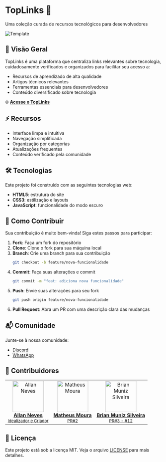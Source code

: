 # TopLinks 🔗

Uma coleção curada de recursos tecnológicos para desenvolvedores

![Template](https://i.imgur.com/okGojVh.png)

## 📌 Visão Geral

TopLinks é uma plataforma que centraliza links relevantes sobre tecnologia, cuidadosamente verificados e organizados para facilitar seu acesso a:

- Recursos de aprendizado de alta qualidade
- Artigos técnicos relevantes
- Ferramentas essenciais para desenvolvedores
- Conteúdo diversificado sobre tecnologia

🌐 **[Acesse o TopLinks](https://toplinks.vercel.app/)**

## ⚡ Recursos

- Interface limpa e intuitiva
- Navegação simplificada
- Organização por categorias
- Atualizações frequentes
- Conteúdo verificado pela comunidade

## 🛠️ Tecnologias

Este projeto foi construído com as seguintes tecnologias web:

- **HTML5**: estrutura do site
- **CSS3**: estilização e layouts
- **JavaScript**: funcionalidade do modo escuro

## 🤝 Como Contribuir

Sua contribuição é muito bem-vinda! Siga estes passos para participar:

1. **Fork**: Faça um fork do repositório
2. **Clone**: Clone o fork para sua máquina local
3. **Branch**: Crie uma branch para sua contribuição
   ```bash
   git checkout -b feature/nova-funcionalidade
   ```
4. **Commit**: Faça suas alterações e commit
   ```bash
   git commit -m "feat: adiciona nova funcionalidade"
   ```
5. **Push**: Envie suas alterações para seu fork
   ```bash
   git push origin feature/nova-funcionalidade
   ```
6. **Pull Request**: Abra um PR com uma descrição clara das mudanças

## 📬 Comunidade

Junte-se à nossa comunidade:

- [Discord](https://discord.gg/8qsNyd7DbD)
- [WhatsApp](https://chat.whatsapp.com/BSiJuKkvAnK6ATMw0urFZl)

## 👥 Contribuidores

<table>
  <tr>
    <td align="center">
      <a href="https://github.com/Allan-Neves">
        <img src="https://avatars.githubusercontent.com/u/89498717?v=4" width="100" height="100" alt="Allan Neves"/>
        <br />
        <strong>Allan Neves</strong>
        <br />
        <small>Idealizador e Criador</small>
      </a>
    </td>
    <td align="center">
      <a href="https://github.com/MatheusMStorm">
        <img src="https://avatars.githubusercontent.com/u/131560455?v=4" width="100" height="100" alt="Matheus Moura"/>
        <br />
        <strong>Matheus Moura</strong>
        <br />
        <small>PR#2</small>
      </a>
    </td>
    <td align="center">
      <a href="https://github.com/BrianMunizSilveira">
        <img src="https://avatars.githubusercontent.com/u/155079481?v=4" width="100" height="100" alt="Brian Muniz Silveira"/>
        <br />
        <strong>Brian Muniz Silveira</strong>
        <br />
        <small>PR#3 - #12</small>
      </a>
    </td>
  </tr>
</table>

## 📄 Licença

Este projeto está sob a licença MIT. Veja o arquivo [LICENSE](LICENSE) para mais detalhes.